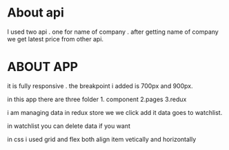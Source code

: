 <h1>About api</h1>
<P>I used two api . one for name of company . after getting name of company we get latest price from other api.</P>

<h1>ABOUT APP</h1>
<p>it is fully responsive . the breakpoint i added is 700px and 900px.</p>
<p>in this app there are three folder 1. component  2.pages 3.redux</p>
<p>i am managing data in redux store we we click add it data goes to watchlist. </p>
<p>in watchlist you can delete data if you want</p>

<p>in css i used grid and flex both align item vetically and horizontally</p>
